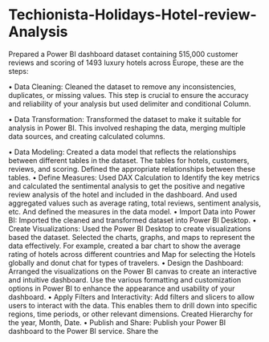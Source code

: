 # Techionista-Holidays-Hotel-review-Analysis

Prepared a Power BI dashboard dataset containing 515,000 customer reviews and scoring of 
1493 luxury hotels across Europe, these are the steps:

• Data Cleaning: Cleaned the dataset to remove any inconsistencies, duplicates, or 
missing values. This step is crucial to ensure the accuracy and reliability of your analysis 
but used delimiter and conditional Column.

• Data Transformation: Transformed the dataset to make it suitable for analysis in Power 
BI. This involved reshaping the data, merging multiple data sources, and creating 
calculated columns.

• Data Modeling: Created a data model that reflects the relationships between different 
tables in the dataset. The tables for hotels, customers, reviews, and scoring. Defined the 
appropriate relationships between these tables.
• Define Measures: Used DAX Calculation to Identify the key metrics and calculated the 
sentimental analysis to get the positive and negative review analysis of the hotel and 
included in the dashboard. And used aggregated values such as average rating, total 
reviews, sentiment analysis, etc. And defined the measures in the data model.
• Import Data into Power BI: Imported the cleaned and transformed dataset into Power 
BI Desktop. 
• Create Visualizations: Used the Power BI Desktop to create visualizations based the 
dataset. Selected the charts, graphs, and maps to represent the data effectively. For 
example, created a bar chart to show the average rating of hotels across different 
countries and Map for selecting the Hotels globally and donut chat for types of 
travelers.
• Design the Dashboard: Arranged the visualizations on the Power BI canvas to create an 
interactive and intuitive dashboard. Use the various formatting and customization 
options in Power BI to enhance the appearance and usability of your dashboard.
• Apply Filters and Interactivity: Add filters and slicers to allow users to interact with the 
data. This enables them to drill down into specific regions, time periods, or other 
relevant dimensions. Created Hierarchy for the year, Month, Date.
• Publish and Share: Publish your Power BI dashboard to the Power BI service. Share the
